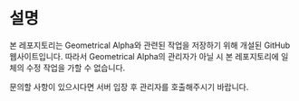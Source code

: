 # 설명
본 레포지토리는 Geometrical Alpha와 관련된 작업을 저장하기 위해 개설된 GitHub 웹사이트입니다. 따라서 Geometrical Alpha의 관리자가 아닐 시 본 레포지토리에 일체의 수정 작업을 가할 수 없습니다.

문의할 사항이 있으시다면 서버 입장 후 관리자를 호출해주시기 바랍니다.<br>